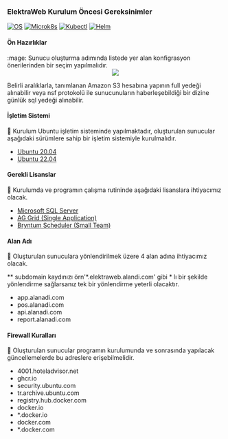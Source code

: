 <h3>ElektraWeb Kurulum Öncesi Gereksinimler</h3>


[![OS](https://img.shields.io/badge/ubuntu-20.04.4-red?style=flat-square&logo=ubuntu)](https://releases.ubuntu.com/20.04/)
[![Microk8s](https://img.shields.io/badge/microk8s-1.21-red?style=flat-square&logo=canonical)](https://microk8s.io/resources)
[![Kubectl](https://img.shields.io/badge/kubectl-1.21-blue?style=flat-square&logo=kubernetes)](https://kubernetes.io/docs/tasks/tools/)
[![Helm](https://img.shields.io/badge/Helm-blue?style=flat-square&logo=helm)](https://helm.sh/)

<h4>Ön Hazırlıklar</h4>
 :mage: Sunucu oluşturma adımında listede yer alan konfigrasyon önerilerinden bir seçim yapılmalıdır.
 </n>
<center><img src='https://downloader.disk.yandex.ru/preview/ac0d24f1325ef5c41dfe4a8754c3e5694841d01040ff374dff19a6fb7b76d5c6/629f2db0/tQPrzf_yxUNargzX5cEkfIso3wZvEw2GuwkqLEPpPP6QGfX-3ll8nzjdtRKbfHJWgH5cpBEdWudgjqJEpl9ZNg%3D%3D?uid=0&filename=2022-06-07_09-50-52.png&disposition=inline&hash=&limit=0&content_type=image%2Fpng&owner_uid=0&tknv=v2&size=2048x2048'> </img> </center>

Belirli aralıklarla, tanımlanan Amazon S3 hesabına yapının full yedeği alınabilir veya nsf protokolü ile sunucunuların haberleşebildiği bir dizine günlük sql yedeği alınabilir.

<h4>İşletim Sistemi</h4>


:mage: Kurulum Ubuntu işletim sisteminde yapılmaktadır, oluşturulan sunucular aşağıdaki sürümlere sahip bir işletim sistemiyle kurulmalıdır.

- <a href='https://releases.ubuntu.com/20.04/' target="_blank" >Ubuntu 20.04</a>
- <a href='https://releases.ubuntu.com/jammy/' target="_blank" >Ubuntu 22.04</a>

<h4>Gerekli Lisanslar</h4>


:mage: Kurulumda ve programın çalışma rutininde aşağıdaki lisanslara ihtiyacımız olacak.

- <a href='https://www.microsoft.com/tr-tr/sql-server/sql-server-2019-pricing' target="_blank" >Microsoft SQL Server</a>
- <a href='https://www.ag-grid.com/license-pricing' target="_blank" >AG Grid (Single Application)</a>
- <a href='https://www.bryntum.com/store/scheduler/' target="_blank" >Bryntum Scheduler (Small Team)</a>


<h4>Alan Adı</h4>


:mage: Oluşturulan sunuculara yönlendirilmek üzere 4 alan adına ihtiyacımız olacak.

** subdomain kaydınızı örn'*.elektraweb.alandi.com' gibi * lı bir şekilde yönlendirme sağlarsanız tek bir yönlendirme yeterli olacaktır.

- app.alanadi.com
- pos.alanadi.com
- api.alanadi.com
- report.alanadi.com


<h4>Firewall Kuralları</h4>


:mage: Oluşturulan sunucular programın kurulumunda ve sonrasında yapılacak güncellemelerde bu adreslere erişebilmelidir.

- 4001.hoteladvisor.net
- ghcr.io
- security.ubuntu.com
- tr.archive.ubuntu.com
- registry.hub.docker.com
- docker.io
- *.docker.io
- docker.com
- *.docker.com
